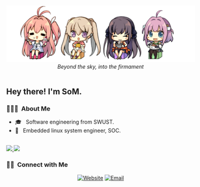 <img src="./pic/Aokana.png">
<center><em>Beyond the sky, into the firmament</em></center>

<br/>

<h2> Hey there! I'm SoM.</h2>

<h3> 👨🏻‍💻 &nbsp;About Me </h3>

- 🎓 &nbsp; Software engineering from SWUST.
- 💼 &nbsp; Embedded linux system engineer, SOC.

<br/>

<a href="https://github.com/SwordofMorning">
  <img height="180em" src="https://github-readme-stats.vercel.app/api?username=SwordofMorning&theme=buefy&show_icons=true" />
  <img height="180em" src="https://github-readme-stats.vercel.app/api/top-langs/?username=SwordofMorning&theme=buefy&layout=compact" />
</a>

<br/>

<h3> 🤝🏻 &nbsp;Connect with Me </h3>

<p align="center">
<a href="https://swordofmorning.com/"><img alt="Website" src="https://img.shields.io/badge/Website-swordofmorning.com-blue?style=flat-square&logo=google-chrome"></a>
<a href="mailto:xjt.include@gmail.com
"><img alt="Email" src="https://img.shields.io/badge/Email-xjt.include@gmail.com-blue?style=flat-square&logo=gmail"></a>
</p>